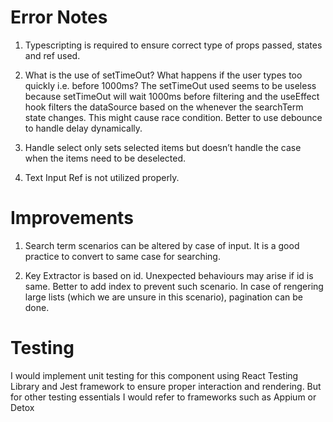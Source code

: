# Error Notes

1. Typescripting is required to ensure correct type of props passed, states and ref used.

2. What is the use of setTimeOut? What happens if the user types too quickly i.e. before 1000ms?
   The setTimeOut used seems to be useless because setTimeOut will wait 1000ms before filtering and
   the useEffect hook filters the dataSource based on the whenever the searchTerm state changes. This might cause race condition.
   Better to use debounce to handle delay dynamically.

3. Handle select only sets selected items but doesn’t handle the case when the items need to be deselected.

4. Text Input Ref is not utilized properly.

# Improvements

1. Search term scenarios can be altered by case of input.
   It is a good practice to convert to same case for searching.

2. Key Extractor is based on id.
   Unexpected behaviours may arise if id is same. Better to add index to prevent such scenario. In case of rengering large lists (which we are unsure in this scenario), pagination can be done.

# Testing

I would implement unit testing for this component using React Testing Library and Jest framework to ensure proper interaction and rendering. But for other testing essentials I would refer to frameworks such as Appium or Detox
